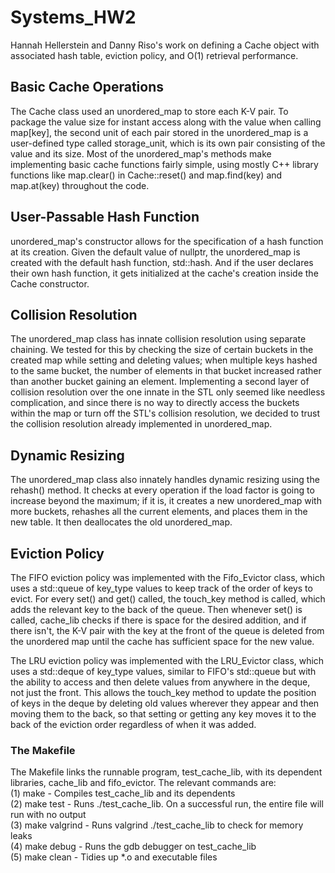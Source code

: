 # Systems\_HW2

Hannah Hellerstein and Danny Riso's work on defining a Cache object with associated hash table, eviction policy,
and O(1) retrieval performance.

## Basic Cache Operations

The Cache class used an unordered\_map to store each K-V pair. To package the value size for instant access along
with the value when calling map[key], the second unit of each pair stored in the unordered\_map is a
user-defined type called storage\_unit, which is its own pair consisting of the value and its size. Most of
the unordered\_map's methods make implementing basic cache functions fairly simple, using mostly C++ library
functions like map.clear() in Cache::reset() and map.find(key) and map.at(key) throughout the code.

## User-Passable Hash Function

unordered\_map's constructor allows for the specification of a hash function at its creation. Given the
default value of nullptr, the unordered\_map is created with the default hash function, std::hash. And
if the user declares their own hash function, it gets initialized at the cache's creation inside the
Cache constructor.

## Collision Resolution

The unordered\_map class has innate collision resolution using separate chaining. We tested for this
by checking the size of certain buckets in the created map while setting and deleting values; when
multiple keys hashed to the same bucket, the number of elements in that bucket increased rather than
another bucket gaining an element. Implementing a second layer of collision resolution over the one
innate in the STL only seemed like needless complication, and since there is no way to directly access
the buckets within the map or turn off the STL's collision resolution, we decided to trust the
collision resolution already implemented in unordered\_map.

## Dynamic Resizing

The unordered\_map class also innately handles dynamic resizing using the rehash() method. It checks
at every operation if the load factor is going to increase beyond the maximum; if it is, it creates a
new unordered\_map with more buckets, rehashes all the current elements, and places them in the new 
table. It then deallocates the old unordered\_map.

## Eviction Policy

The FIFO eviction policy was implemented with the Fifo\_Evictor class, which uses a std::queue of
key\_type values to keep track of the order of keys to evict. For every set() and get() called,
the touch\_key method is called, which adds the relevant key to the back of the queue. Then whenever
set() is called, cache\_lib checks if there is space for the desired addition, and if there isn't,
the K-V pair with the key at the front of the queue is deleted from the unordered map until the
cache has sufficient space for the new value.

The LRU eviction policy was implemented with the LRU\_Evictor class, which uses a std::deque of
key\_type values, similar to FIFO's std::queue but with the ability to access and then delete values from
anywhere in the deque, not just the front. This allows the touch\_key method to update the position
of keys in the deque by deleting old values wherever they appear and then moving them to the back,
so that setting or getting any key moves it to the back of the eviction order regardless of when
it was added.

### The Makefile

The Makefile links the runnable program, test\_cache\_lib, with its dependent libraries, cache\_lib
and fifo\_evictor. The relevant commands are:  
(1) make		      - Compiles test\_cache\_lib and its dependents  
(2) make test		  - Runs ./test\_cache\_lib. On a successful run, the entire file will run with no output  
(3) make valgrind	- Runs valgrind ./test\_cache\_lib to check for memory leaks  
(4) make debug		- Runs the gdb debugger on test\_cache\_lib  
(5) make clean		- Tidies up \*.o and executable files
